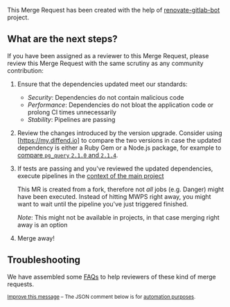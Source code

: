 This Merge Request has been created with the help of [renovate-gitlab-bot] project.

## What are the next steps?

If you have been assigned as a reviewer to this Merge Request,
please review this Merge Request with the same scrutiny as any community contribution:

1.  Ensure that the dependencies updated meet our standards:

    - _Security_: Dependencies do not contain malicious code
    - _Performance_: Dependencies do not bloat the application code or prolong CI times unnecessarily
    - _Stability_: Pipelines are passing

2.  Review the changes introduced by the version upgrade. Consider using [https://my.diffend.io] to compare the two versions in case the updated dependency is either a Ruby Gem or a Node.js package, for example to [compare `pg_query` `2.1.0` and `2.1.4`](https://my.diffend.io/gems/pg_query/2.1.0/2.1.4).

3.  If tests are passing and you've reviewed the updated dependencies, execute pipelines in the [context of the main project][main_context]

    This MR is created from a fork, therefore not _all_ jobs (e.g. Danger) might have been executed.
    Instead of hitting MWPS right away, you might want to wait until the pipeline you've just triggered finished.

    _Note_: This might not be available in projects, in that case merging right away is an option

4.  Merge away!

## Troubleshooting

We have assembled some [FAQs] to help reviewers of these kind of merge requests.

<small>

[Improve this message][message_source] – The JSON comment below is for [automation purposes][process].

</small>

[renovate-gitlab-bot]: https://gitlab.com/gitlab-org/frontend/renovate-gitlab-bot
[main_context]: https://docs.gitlab.com/ee/ci/pipelines/merge_request_pipelines.html#run-pipelines-in-the-parent-project
[message_source]: https://gitlab.com/gitlab-org/frontend/renovate-gitlab-bot/-/blob/main/renovate/comment_templates/default.md
[process]: https://gitlab.com/gitlab-org/frontend/renovate-gitlab-bot/-/blob/main/docs/process.md

[FAQs]: https://gitlab.com/gitlab-org/frontend/renovate-gitlab-bot/-/blob/main/docs/faq.md
